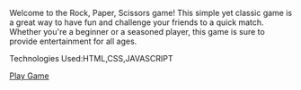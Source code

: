 
Welcome to the Rock, Paper, Scissors game! This simple yet classic game is a great way to have fun and challenge your friends to a quick match. Whether you're a beginner or a seasoned player, this game is sure to provide entertainment for all ages.

Technologies Used:HTML,CSS,JAVASCRIPT

[Play Game](https://sukirat15.github.io/RockPaperScissors/)
